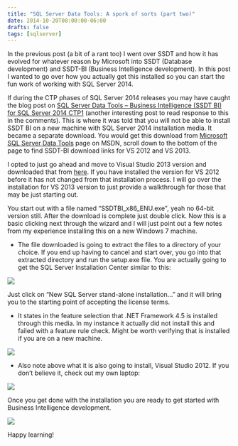 ```yaml
---
title: "SQL Server Data Tools: A spork of sorts (part two)"
date: 2014-10-20T08:00:00-06:00
drafts: false
tags: [sqlserver]
---
```


In the previous post (a bit of a rant too) I went over SSDT and how it has evolved for whatever reason by Microsoft into SSDT (Database development) and SSDT-BI (Business Intelligence development). In this post I wanted to go over how you actually get this installed so you can start the fun work of working with SQL Server 2014.

If during the CTP phases of SQL Server 2014 releases you may have caught the blog post on <a href="http://blogs.msdn.com/b/mattm/archive/2013/07/02/sql-server-data-tools-business-intelligence-ssdt-bi-for-sql-server-2014-ctp1.aspx" target="_blank">SQL Server Data Tools – Business Intelligence (SSDT BI) for SQL Server 2014 CTP1</a> (another interesting post to read response to this in the comments). This is where it was told that you will not be able to install SSDT BI on a new machine with SQL Server 2014 installation media. It became a separate download. You would get this download from <a href="http://msdn.microsoft.com/en-us/data/hh297027" target="_blank">Microsoft SQL Server Data Tools</a> page on MSDN, scroll down to the bottom of the page to find SSDT-BI download links for VS 2012 and VS 2013.

 I opted to just go ahead and move to Visual Studio 2013 version and downloaded that from <a href="http://www.microsoft.com/en-us/download/details.aspx?id=42313" target="_blank">here</a>. If you have installed the version for VS 2012 before it has not changed from that installation process. I will go over the installation for VS 2013 version to just provide a walkthrough for those that may be just starting out.

 You start out with a file named “SSDTBI_x86_ENU.exe", yeah no 64-bit version still. After the download is complete just double click. Now this is a basic clicking next through the wizard and I will just point out a few notes from my experience installing this on a new Windows 7 machine.

- The file downloaded is going to extract the files to a directory of your choice. If you end up having to cancel and start over, you go into that extracted directory and run the setup.exe file. You are actually going to get the SQL Server Installation Center similar to this:

![](/img/spork_p2_1.png)

Just click on “New SQL Server stand-alone installation…” and it will bring you to the starting point of accepting the license terms.

- It states in the feature selection that .NET Framework 4.5 is installed through this media. In my instance it actually did not install this and failed with a feature rule check. Might be worth verifying that is installed if you are on a new machine.

![](/img/spork_p2_2.png)

- Also note above what it is also going to install, Visual Studio 2012. If you don’t believe it, check out my own laptop:

![](/img/spork_p2_3.png)

Once you get done with the installation you are ready to get started with Business Intelligence development.

![](/img/spork_p2_4.png)

Happy learning!
